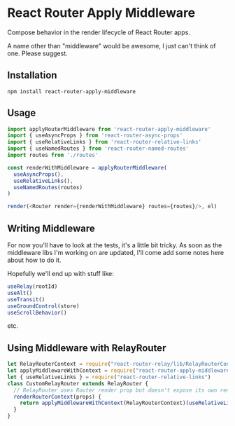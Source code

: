 # React Router Apply Middleware

Compose behavior in the render lifecycle of React Router apps.

A name other than "middleware" would be awesome, I just can't think of
one. Please suggest.

## Installation

```
npm install react-router-apply-middleware
```

## Usage

```js
import applyRouterMiddleware from 'react-router-apply-middleware'
import { useAsyncProps } from 'react-router-async-props'
import { useRelativeLinks } from 'react-router-relative-links'
import { useNamedRoutes } from 'react-router-named-routes'
import routes from './routes'

const renderWithMiddleware = applyRouterMiddleware(
  useAsyncProps(),
  useRelativeLinks(),
  useNamedRoutes(routes)
)

render(<Router render={renderWithMiddleware} routes={routes}/>, el)
```

## Writing Middleware

For now you'll have to look at the tests, it's a little bit tricky. As
soon as the middleware libs I'm working on are updated, I'll come add
some notes here about how to do it.

Hopefully we'll end up with stuff like:

```js
useRelay(rootId)
useAlt()
useTransit()
useGroundControl(store)
useScrollBehavior()
```

etc.

## Using Middleware with RelayRouter

```js
let RelayRouterContext = require("react-router-relay/lib/RelayRouterContext")
let applyMiddlewareWithContext = require("react-router-apply-middleware/lib/applyMiddleWareWithContext").default
let { useRelativeLinks } = require("react-router-relative-links")
class CustomRelayRouter extends RelayRouter {
  // RelayRouter uses Router render prop but doesn't expose its own render prop
  renderRouterContext(props) {
    return applyMiddlewareWithContext(RelayRouterContext)(useRelativeLinks())(props)
  }
}
```

